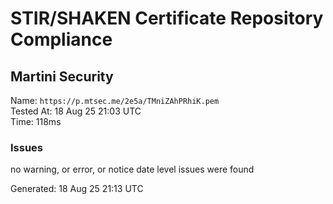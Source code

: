 # STIR/SHAKEN Certificate Repository Compliance

## Martini Security

Name: `https://p.mtsec.me/2e5a/TMniZAhPRhiK.pem`\
Tested At: 18 Aug 25 21:03 UTC\
Time: 118ms

### Issues

no warning, or error, or notice date level issues were found

Generated: 18 Aug 25 21:13 UTC